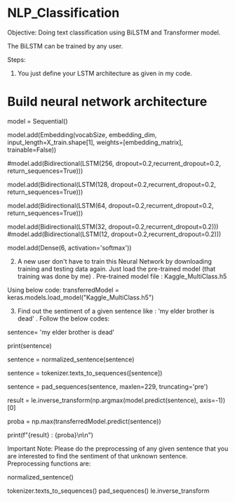 # NLP_Classification
Objective: Doing text classification using BiLSTM and Transformer model. 

The BiLSTM can be trained by any user.

Steps:
1. You just define your LSTM architecture as given in my code.

# Build neural network architecture
model = Sequential()

model.add(Embedding(vocabSize, embedding_dim, input_length=X_train.shape[1], weights=[embedding_matrix], trainable=False))

#model.add(Bidirectional(LSTM(256, dropout=0.2,recurrent_dropout=0.2, return_sequences=True)))

model.add(Bidirectional(LSTM(128, dropout=0.2,recurrent_dropout=0.2, return_sequences=True)))

model.add(Bidirectional(LSTM(64, dropout=0.2,recurrent_dropout=0.2, return_sequences=True)))

model.add(Bidirectional(LSTM(32, dropout=0.2,recurrent_dropout=0.2)))
#model.add(Bidirectional(LSTM(12, dropout=0.2,recurrent_dropout=0.2)))

model.add(Dense(6, activation='softmax'))


2. A new user don't have to train this Neural Network by downloading training and testing data again. Just load the pre-trained model (that training was done by me) .
Pre-trained model file : Kaggle_MultiClass.h5

Using below code:
transferredModel = keras.models.load_model("Kaggle_MultiClass.h5")

3.  Find out the sentiment of a given sentence like : 'my elder brother is dead' .
Follow the below codes: 

sentence= 'my elder brother is dead'

print(sentence)

sentence = normalized_sentence(sentence)

sentence = tokenizer.texts_to_sequences([sentence])

sentence = pad_sequences(sentence, maxlen=229, truncating='pre')

result = le.inverse_transform(np.argmax(model.predict(sentence), axis=-1))[0]

proba =  np.max(transferredModel.predict(sentence))

print(f"{result} : {proba}\n\n") 

Important Note:
Please do the preprocessing of any given sentence that you are interested to find the sentiment of that unknown sentence.
Preprocessing functions are:

normalized_sentence()

tokenizer.texts_to_sequences()
pad_sequences()
le.inverse_transform
